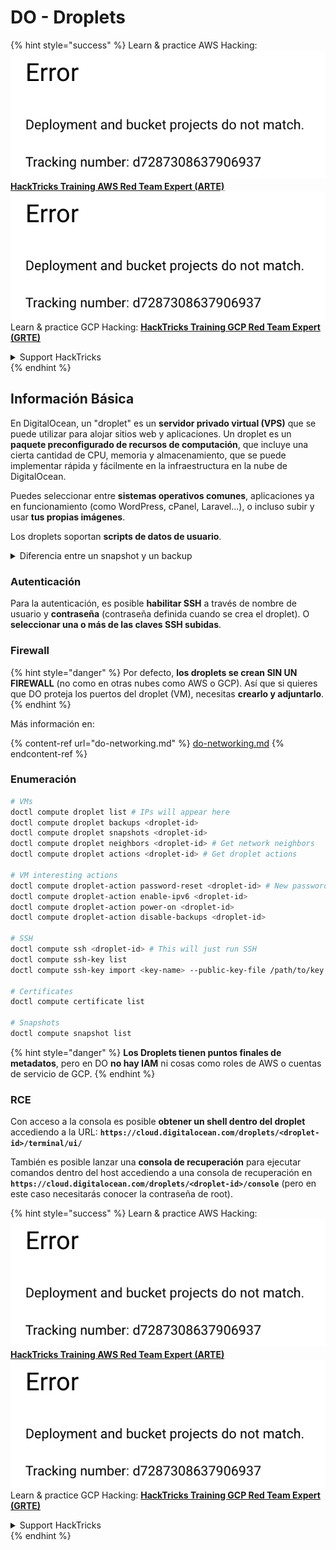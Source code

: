 # DO - Droplets

{% hint style="success" %}
Learn & practice AWS Hacking:<img src="../../../.gitbook/assets/image (1) (1).png" alt="" data-size="line">[**HackTricks Training AWS Red Team Expert (ARTE)**](https://training.hacktricks.xyz/courses/arte)<img src="../../../.gitbook/assets/image (1) (1).png" alt="" data-size="line">\
Learn & practice GCP Hacking: <img src="../../../.gitbook/assets/image (2).png" alt="" data-size="line">[**HackTricks Training GCP Red Team Expert (GRTE)**<img src="../../../.gitbook/assets/image (2).png" alt="" data-size="line">](https://training.hacktricks.xyz/courses/grte)

<details>

<summary>Support HackTricks</summary>

* Check the [**subscription plans**](https://github.com/sponsors/carlospolop)!
* **Join the** 💬 [**Discord group**](https://discord.gg/hRep4RUj7f) or the [**telegram group**](https://t.me/peass) or **follow** us on **Twitter** 🐦 [**@hacktricks\_live**](https://twitter.com/hacktricks\_live)**.**
* **Share hacking tricks by submitting PRs to the** [**HackTricks**](https://github.com/carlospolop/hacktricks) and [**HackTricks Cloud**](https://github.com/carlospolop/hacktricks-cloud) github repos.

</details>
{% endhint %}

## Información Básica

En DigitalOcean, un "droplet" es un **servidor privado virtual (VPS)** que se puede utilizar para alojar sitios web y aplicaciones. Un droplet es un **paquete preconfigurado de recursos de computación**, que incluye una cierta cantidad de CPU, memoria y almacenamiento, que se puede implementar rápida y fácilmente en la infraestructura en la nube de DigitalOcean.

Puedes seleccionar entre **sistemas operativos comunes**, aplicaciones ya en funcionamiento (como WordPress, cPanel, Laravel...), o incluso subir y usar **tus propias imágenes**.

Los droplets soportan **scripts de datos de usuario**.

<details>

<summary>Diferencia entre un snapshot y un backup</summary>

En DigitalOcean, un snapshot es una copia en un momento dado del disco de un Droplet. Captura el estado del disco del Droplet en el momento en que se tomó el snapshot, incluyendo el sistema operativo, aplicaciones instaladas y todos los archivos y datos en el disco.

Los snapshots se pueden usar para crear nuevos Droplets con la misma configuración que el Droplet original, o para restaurar un Droplet al estado en que se encontraba cuando se tomó el snapshot. Los snapshots se almacenan en el servicio de almacenamiento de objetos de DigitalOcean, y son incrementales, lo que significa que solo se almacenan los cambios desde el último snapshot. Esto los hace eficientes de usar y rentables de almacenar.

Por otro lado, un backup es una copia completa de un Droplet, incluyendo el sistema operativo, aplicaciones instaladas, archivos y datos, así como la configuración y metadatos del Droplet. Los backups se realizan típicamente en un horario regular, y capturan el estado completo de un Droplet en un momento específico.

A diferencia de los snapshots, los backups se almacenan en un formato comprimido y cifrado, y se transfieren fuera de la infraestructura de DigitalOcean a una ubicación remota para su custodia. Esto hace que los backups sean ideales para la recuperación ante desastres, ya que proporcionan una copia completa de un Droplet que se puede restaurar en caso de pérdida de datos u otros eventos catastróficos.

En resumen, los snapshots son copias en un momento dado del disco de un Droplet, mientras que los backups son copias completas de un Droplet, incluyendo su configuración y metadatos. Los snapshots se almacenan en el servicio de almacenamiento de objetos de DigitalOcean, mientras que los backups se transfieren fuera de la infraestructura de DigitalOcean a una ubicación remota. Tanto los snapshots como los backups se pueden usar para restaurar un Droplet, pero los snapshots son más eficientes de usar y almacenar, mientras que los backups proporcionan una solución de respaldo más completa para la recuperación ante desastres.

</details>

### Autenticación

Para la autenticación, es posible **habilitar SSH** a través de nombre de usuario y **contraseña** (contraseña definida cuando se crea el droplet). O **seleccionar una o más de las claves SSH subidas**.

### Firewall

{% hint style="danger" %}
Por defecto, **los droplets se crean SIN UN FIREWALL** (no como en otras nubes como AWS o GCP). Así que si quieres que DO proteja los puertos del droplet (VM), necesitas **crearlo y adjuntarlo**.
{% endhint %}

Más información en:

{% content-ref url="do-networking.md" %}
[do-networking.md](do-networking.md)
{% endcontent-ref %}

### Enumeración
```bash
# VMs
doctl compute droplet list # IPs will appear here
doctl compute droplet backups <droplet-id>
doctl compute droplet snapshots <droplet-id>
doctl compute droplet neighbors <droplet-id> # Get network neighbors
doctl compute droplet actions <droplet-id> # Get droplet actions

# VM interesting actions
doctl compute droplet-action password-reset <droplet-id> # New password is emailed to the user
doctl compute droplet-action enable-ipv6 <droplet-id>
doctl compute droplet-action power-on <droplet-id>
doctl compute droplet-action disable-backups <droplet-id>

# SSH
doctl compute ssh <droplet-id> # This will just run SSH
doctl compute ssh-key list
doctl compute ssh-key import <key-name> --public-key-file /path/to/key.pub

# Certificates
doctl compute certificate list

# Snapshots
doctl compute snapshot list
```
{% hint style="danger" %}
**Los Droplets tienen puntos finales de metadatos**, pero en DO **no hay IAM** ni cosas como roles de AWS o cuentas de servicio de GCP.
{% endhint %}

### RCE

Con acceso a la consola es posible **obtener un shell dentro del droplet** accediendo a la URL: **`https://cloud.digitalocean.com/droplets/<droplet-id>/terminal/ui/`**

También es posible lanzar una **consola de recuperación** para ejecutar comandos dentro del host accediendo a una consola de recuperación en **`https://cloud.digitalocean.com/droplets/<droplet-id>/console`** (pero en este caso necesitarás conocer la contraseña de root).

{% hint style="success" %}
Learn & practice AWS Hacking:<img src="../../../.gitbook/assets/image (1) (1).png" alt="" data-size="line">[**HackTricks Training AWS Red Team Expert (ARTE)**](https://training.hacktricks.xyz/courses/arte)<img src="../../../.gitbook/assets/image (1) (1).png" alt="" data-size="line">\
Learn & practice GCP Hacking: <img src="../../../.gitbook/assets/image (2).png" alt="" data-size="line">[**HackTricks Training GCP Red Team Expert (GRTE)**<img src="../../../.gitbook/assets/image (2).png" alt="" data-size="line">](https://training.hacktricks.xyz/courses/grte)

<details>

<summary>Support HackTricks</summary>

* Check the [**subscription plans**](https://github.com/sponsors/carlospolop)!
* **Join the** 💬 [**Discord group**](https://discord.gg/hRep4RUj7f) or the [**telegram group**](https://t.me/peass) or **follow** us on **Twitter** 🐦 [**@hacktricks\_live**](https://twitter.com/hacktricks\_live)**.**
* **Share hacking tricks by submitting PRs to the** [**HackTricks**](https://github.com/carlospolop/hacktricks) and [**HackTricks Cloud**](https://github.com/carlospolop/hacktricks-cloud) github repos.

</details>
{% endhint %}
